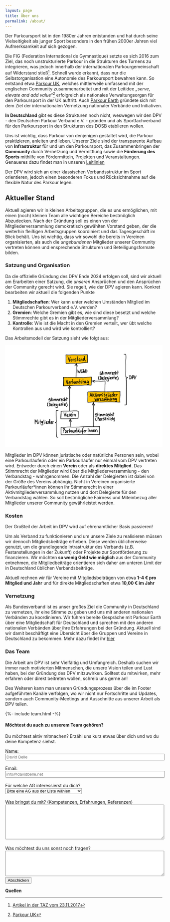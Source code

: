 ```yaml
---
layout: page
title: Über uns
permalink: /about/
---
```


Der Parkoursport ist in den 1980er Jahren entstanden und hat durch seine Vielseitigkeit als junger Sport besonders in den frühen 2000er Jahren viel Aufmerksamkeit auf sich gezogen.

Die FIG (Federation International de Gymnastique) setzte es sich 2016 zum Ziel, das noch unstrukturierte Parkour in die Strukturen des Turnens zu integrieren, was jedoch innerhalb der internationalen Parkourgemeinschaft auf Widerstand stieß[^taz]. Schnell wurde erkannt, dass nur die Selbstorganisation eine Autonomie des Parkoursport bewahren kann. So entstand etwa [Parkour UK](https://parkour.uk/), welches mittlerweile umfassend mit der englischen Community zusammenarbeitet und mit der Leitidee _„serve, elevate and add value“_[^pkuk] erfolgreich als nationales Verwaltungsorgan für den Parkoursport in der UK auftritt. Auch [Parkour Earth](https://www.parkour.earth/) gründete sich mit dem Ziel der internationalen Vernetzung nationaler Verbände und Initiativen.

**In Deutschland** gibt es diese Strukturen noch nicht, weswegen wir den DPV - den Deutschen Parkour Verband e.V. - gründen und als Sportfachverband für den Parkoursport in den Strukturen des DOSB etablieren wollen.

Uns ist wichtig, dass Parkour von denjenigen gestaltet wird, die Parkour praktizieren, anleiten und leben. Unserer Ziele sind der transparente Aufbau von **Infrastruktur** für und um den Parkoursport, das Zusammenbringen der **Community** durch Vernetzung und Vermittlung sowie die **Förderung des Sports** mithilfe von Fördermitteln, Projekten und Veranstaltungen. Genaueres dazu findet man in unseren [Leitlinien](www.parkour-deutschland.de/leitlinien)

Der DPV wird sich an einer klassischen Verbandsstruktur im Sport orientieren, jedoch einen besonderen Fokus und Rücksichtnahme auf die flexible Natur des Parkour legen.

## Aktueller Stand

Aktuell agieren wir in kleinen Arbeitsgruppen, die es uns ermöglichen, mit einen (noch) kleinen Team alle wichtigen Bereiche bestmöglich Abzudecken. Nach der Gründung soll es einen von der Mitgliederversammlung demokratisch gewählten Vorstand geben, der die weiterhin fleißigen Arbeitsgruppen koordiniert und das Tagesgeschäft im Blick behält. Uns ist wichtig, dass wir sowohl die bereits in Vereinen organisierten, als auch die _ungebundenen_ Mitglieder unserer Community vertreten können und ensprechende Strukturen und Beteiligungsformate bilden.

### Satzung und Organisation

Da die offizielle Gründung des DPV Ende 2024 erfolgen soll, sind wir aktuell am Erarbeiten einer Satzung, die _unseren_ Ansprüchen und den Ansprüchen der Community gerecht wird. Sie regelt, wie der DPV agieren kann. Konkret bearbeiten wir aktuell die folgenden Punkte

1. **Mitgliedschaften**: Wer kann unter welchen Umständen Mitglied im Deutschen Parkourverband e.V. werden?
2. **Gremien**: Welche Gremien gibt es, wie sind diese besetzt und welche Stimmrechte gibt es in der Mitgliederversammlung?
3. **Kontrolle**: Wie ist die Macht in den Gremien verteilt, wer übt welche Kontrollen aus und wird wie kontrolliert?

Das Arbeitsmodell der Satzung sieht wie folgt aus:

![Eine Skizze der Satzung](/assets/main/satzung.png)

Mitglieder im DPV können juristische oder natürliche Personen sein, wobei eine Parkourläuferin oder ein Parkourläufer nur einmal vom DPV vertreten wird. Entweder durch einen **Verein** oder als **direktes Mitglied**. Das Stimmrecht der Mitglieder wird über die Mitgliederversammlung - den Verbandstag - wahrgenommen. Die Anzahl der Delegierten ist dabei von der Größe des Vereins abhängig. Nicht in Vereinen organisierte Parkourläufer\*innen können ihr Stimmerecht in einer Aktivmitgliederversammlung nutzen und dort Delegierte für den Verbandstag wählen. So soll bestmögliche Fairness und Miteinbezug aller Mitglieder unserer Community gewährleistet werden.

### Kosten

Der Großteil der Arbeit im DPV wird auf ehrenamtlicher Basis passieren!

Um als Verband zu funktionieren und um unsere Ziele zu realisieren müssen wir dennoch Mitgliedsbeiträge erheben. Diese werden üblicherweise genutzt, um die grundlegende Intrastruktur des Verbands (z.B. Festanstellungen in der Zukunft) oder Projekte zur Sportförderung zu finanzieren. Wir möchten **so wenig Geld wie möglich** aus der Community entnehmen, die Mitgliedbeiträge orientieren sich daher am unteren Limit der in Deutschland üblichen Verbandsbeiträge.

Aktuell rechnen wir für Vereine mit Mitgliedsbeiträgen von etwa **1-4 € pro Mitglied und Jahr** und für direkte Mitgliedschaften etwa **10,00 € im Jahr**

### Vernetzung

Als Bundesverband ist es unser großes Ziel die Community in Deutschland zu vernetzen, ihr eine Stimme zu geben und uns mit anderen nationalen Verbänden zu koordinieren. Wir führen bereite Gespräche mit Parkour Earth über eine Mitgliedschaft für Deutschland und sprechen mit den anderen nationalen Verbänden über ihre Erfahrungen bei der Gründung. Aktuell sind wir damit beschäftigt eine Übersicht über die Gruppen und Vereine in Deutschland zu bekommen. Mehr dazu findet ihr [hier](https://parkour-deutschland.de/kontakt/)

### Das Team

Die Arbeit am DPV ist sehr Vielfältig und Umfangreich. Deshalb suchen wir immer nach motivierten Mitmenschen, die unsere Vision teilen und Lust haben, bei der Gründung des DPV mitzuwirken. Solltest du mitwirken, mehr erfahren oder direkt beitreten wollen, schreib uns gerne an!

Des Weiteren kann man unseren Gründungsprozess über die im Footer aufgeführten Kanäle verfolgen, wo wir nicht nur Fortschritte und Updates, sondern auch Community-Meetings und Ausschnitte aus unserer Arbeit als DPV teilen.

{%- include team.html  -%}

#### Möchtest du auch zu unserem Team gehören?

Du möchtest aktiv mitmachen? Erzähl uns kurz etwas über dich und wo du deine Kompetenz siehst.

<style>
input[type=text], input[type=email], textarea {
  width: 100%;
}
</style>
<form id="mitmachen-form">
    <script async defer src="/assets/lib/altcha.js" type="module"></script>
    <altcha-widget challengeurl="https://8bj.de/api/captcha" expire="120000" floating="top" workers="16" id="altcha" hidefooter="true" hidelogo="true"></altcha-widget>
    <label for="name">Name:</label><br>
    <input type="text" id="name" name="name" placeholder="David Belle" maxlength="100"><br><br>
    <label for="email">Email:</label><br>
    <input type="email" id="email" name="email" placeholder="info@davidbelle.net" maxlength="100"><br><br>
    <label for="ag">Für welche AG interessierst du dich?</label><br>
    <select id="ag" name="ag">
        <option selected disabled>Bitte eine AG aus der Liste wählen</option>
        <option value="bildung">Bildung, Forschung und Wissenschaft</option>
        <option value="design">Logo & Corporate Design</option>
        <option value="finanzen">Finanzen</option>
        <option value="it">IT</option>
        <option value="lizenzen">Lizenzen und Ausbildung</option>
        <option value="oeffentlichkeit">Öffentlichkeitsarbeit</option>
        <option value="satzung">Satzung</option>
        <option value="wettkampf">Wettkampf</option>
    </select><br><br>
    <label for="kompetenzen">Was bringst du mit? (Kompetenzen, Erfahrungen, Referenzen)</label><br>
    <textarea id="kompetenzen" name="kompetenzen" rows="7" cols="50" maxlength="100000"></textarea><br><br>
    <label for="fragen">Was möchtest du uns sonst noch fragen?</label><br>
    <textarea id="fragen" name="fragen" rows="5" cols="50" maxlength="100000"></textarea>
    <button type="submit">Abschicken</button>
</form>

<p id="response-message"></p>

<script>
document.getElementById('mitmachen-form').addEventListener('submit', function(event) {
    event.preventDefault();
    const formData = new FormData(event.target);
    const data = {
        name: formData.get('name'),
        email: formData.get('email'),
        ag: formData.get('ag'),
        kompetenzen: formData.get('kompetenzen'),
        fragen: formData.get('fragen'),
        altcha: formData.get('altcha')
    };

    fetch('https://8bj.de/api/verband/mitmachen', {
        method: 'POST',
        headers: {
            'Content-Type': 'application/json'
        },
        body: JSON.stringify(data)
    })
    .then(response => {
        if (response.status === 402) {
            document.querySelector('#altcha').reset();
            throw 'Bitte noch einmal drücken';
        }
        return response.json()
    })
    .then(response => {
        if (response.message) {
            document.getElementById('response-message').innerText = response.message;
        } else {
            document.getElementById('response-message').innerText = 'Anfrage erfolgreich abgeschickt!';
        }
    })
    .catch(error => {
        document.getElementById('response-message').innerText = 'Fehler beim Abschicken der Anfrage: ' + error;
    });
});
</script>


**Quellen**

[^taz]: [Artikel in der TAZ vom 23.11.2017](https://taz.de/Turnerbund-will-Parkour-schlucken/!5462436/)
[^pkuk]: [Parkour UK](https://parkour.uk/what-we-do/)
